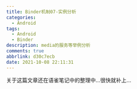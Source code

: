 ```yaml
---
title: Binder机制07-实例分析
categories:
  - Android
tags:
  - Android
  - Binder
description: media的服务等举例分析
comments: true
abbrlink: d30c7ecb
date: 2021-10-08 22:11:31
---
```

<!--more-->
<meta name="referrer" content="no-referrer"/>

关于这篇文章还在语雀笔记中的整理中...很快就补上...